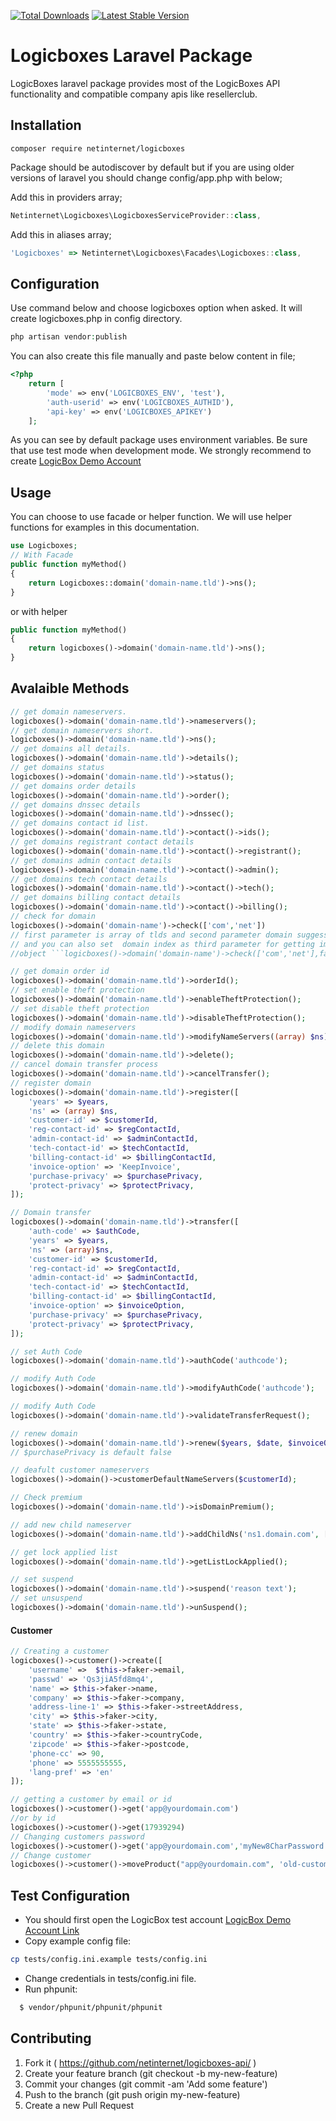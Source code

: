 [![Total Downloads](https://poser.pugx.org/netinternet/logicboxes/downloads)](https://packagist.org/packages/netinternet/logicboxes)
[![Latest Stable Version](https://poser.pugx.org/netinternet/logicboxes/v/stable)](https://packagist.org/packages/netinternet/logicboxes)

# Logicboxes Laravel Package

LogicBoxes laravel package provides most of the LogicBoxes API functionality and compatible company apis like resellerclub.


## Installation

```
composer require netinternet/logicboxes
```

Package should be autodiscover by default but if you are using older versions of laravel you should change config/app.php with below;

Add this in providers array;

```js
Netinternet\Logicboxes\LogicboxesServiceProvider::class,
```

Add this in aliases array;
```js
'Logicboxes' => Netinternet\Logicboxes\Facades\Logicboxes::class,
```

## Configuration

Use command below and choose logicboxes option when asked. It will create logicboxes.php in config directory.

```php
php artisan vendor:publish
```

You can also create this file manually and paste below content in file;

```php 
<?php
    return [
        'mode' => env('LOGICBOXES_ENV', 'test'),
        'auth-userid' => env('LOGICBOXES_AUTHID'),
        'api-key' => env('LOGICBOXES_APIKEY')
    ];
```

As you can see by default package uses environment variables. Be sure that use test mode when development mode. We strongly recommend to create [LogicBox Demo Account](http://cp.onlyfordemo.net/servlet/ResellerSignupServlet?&validatenow=false)

## Usage

You can choose to use facade or helper function. We will use helper functions for examples in this documentation.


```php
use Logicboxes;
// With Facade
public function myMethod()
{
	return Logicboxes::domain('domain-name.tld')->ns();
}
```
or with helper
```php
public function myMethod()
{
	return logicboxes()->domain('domain-name.tld')->ns();
}
```


## Avalaible Methods

```php
// get domain nameservers.
logicboxes()->domain('domain-name.tld')->nameservers();
// get domain nameservers short.
logicboxes()->domain('domain-name.tld')->ns();
// get domains all details.
logicboxes()->domain('domain-name.tld')->details();
// get domains status
logicboxes()->domain('domain-name.tld')->status();
// get domains order details
logicboxes()->domain('domain-name.tld')->order();
// get domains dnssec details
logicboxes()->domain('domain-name.tld')->dnssec();
// get domains contact id list.
logicboxes()->domain('domain-name.tld')->contact()->ids();
// get domains registrant contact details
logicboxes()->domain('domain-name.tld')->contact()->registrant();
// get domains admin contact details
logicboxes()->domain('domain-name.tld')->contact()->admin();
// get domains tech contact details
logicboxes()->domain('domain-name.tld')->contact()->tech();
// get domains billing contact details
logicboxes()->domain('domain-name.tld')->contact()->billing();
// check for domain
logicboxes()->domain('domain-name')->check(['com','net'])
// first parameter is array of tlds and second parameter domain suggessions as a boolean. Default is false.
// and you can also set  domain index as third parameter for getting immediate domain status without result
//object ```logicboxes()->domain('domain-name')->check(['com','net'],false,1)```

// get domain order id
logicboxes()->domain('domain-name.tld')->orderId();
// set enable theft protection
logicboxes()->domain('domain-name.tld')->enableTheftProtection();
// set disable theft protection
logicboxes()->domain('domain-name.tld')->disableTheftProtection();
// modify domain nameservers
logicboxes()->domain('domain-name.tld')->modifyNameServers((array) $ns);
// delete this domain
logicboxes()->domain('domain-name.tld')->delete();
// cancel domain transfer process
logicboxes()->domain('domain-name.tld')->cancelTransfer();
// register domain
logicboxes()->domain('domain-name.tld')->register([
    'years' => $years,
    'ns' => (array) $ns,
    'customer-id' => $customerId,
    'reg-contact-id' => $regContactId,
    'admin-contact-id' => $adminContactId,
    'tech-contact-id' => $techContactId,
    'billing-contact-id' => $billingContactId,
    'invoice-option' => 'KeepInvoice',
    'purchase-privacy' => $purchasePrivacy,
    'protect-privacy' => $protectPrivacy,
]);

// Domain transfer
logicboxes()->domain('domain-name.tld')->transfer([
    'auth-code' => $authCode,
    'years' => $years,
    'ns' => (array)$ns,
    'customer-id' => $customerId,
    'reg-contact-id' => $regContactId,
    'admin-contact-id' => $adminContactId,
    'tech-contact-id' => $techContactId,
    'billing-contact-id' => $billingContactId,
    'invoice-option' => $invoiceOption,
    'purchase-privacy' => $purchasePrivacy,
    'protect-privacy' => $protectPrivacy,
]);

// set Auth Code
logicboxes()->domain('domain-name.tld')->authCode('authcode');

// modify Auth Code
logicboxes()->domain('domain-name.tld')->modifyAuthCode('authcode');

// modify Auth Code
logicboxes()->domain('domain-name.tld')->validateTransferRequest();

// renew domain
logicboxes()->domain('domain-name.tld')->renew($years, $date, $invoiceOption, true);
// $purchasePrivacy is default false

// deafult customer nameservers
logicboxes()->domain()->customerDefaultNameServers($customerId);

// Check premium
logicboxes()->domain('domain-name.tld')->isDomainPremium();

// add new child nameserver
logicboxes()->domain('domain-name.tld')->addChildNs('ns1.domain.com', ['0.0.0.0', '0.0.0.1']);

// get lock applied list
logicboxes()->domain('domain-name.tld')->getListLockApplied();

// set suspend
logicboxes()->domain('domain-name.tld')->suspend('reason text');
// set unsuspend
logicboxes()->domain('domain-name.tld')->unSuspend();

```

#### Customer

```php
// Creating a customer
logicboxes()->customer()->create([
	'username' =>  $this->faker->email,
	'passwd' => 'Qs3jiA5fd8mq4',
	'name' => $this->faker->name,
	'company' => $this->faker->company,
	'address-line-1' => $this->faker->streetAddress,
	'city' => $this->faker->city,
	'state' => $this->faker->state,
	'country' => $this->faker->countryCode,
	'zipcode' => $this->faker->postcode,
	'phone-cc' => 90,
	'phone' => 5555555555,
	'lang-pref' => 'en'
]);

// getting a customer by email or id
logicboxes()->customer()->get('app@yourdomain.com')
//or by id
logicboxes()->customer()->get(17939294)
// Changing customers password
logicboxes()->customer()->get('app@yourdomain.com','myNew8CharPassword')
// Change customer
logicboxes()->customer()->moveProduct("app@yourdomain.com", 'old-customer-id', 'new-customer-id, 'old-contact');
```

## Test Configuration
- You should first open the LogicBox test account [LogicBox Demo Account Link](http://cp.onlyfordemo.net/servlet/ResellerSignupServlet?&validatenow=false)
- Copy example config file: 
```sh
cp tests/config.ini.example tests/config.ini
```
- Change credentials in tests/config.ini file.
- Run phpunit:
```sh
  $ vendor/phpunit/phpunit/phpunit 
```

## Contributing
1. Fork it ( https://github.com/netinternet/logicboxes-api/ )
2. Create your feature branch (git checkout -b my-new-feature)
3. Commit your changes (git commit -am 'Add some feature')
4. Push to the branch (git push origin my-new-feature)
5. Create a new Pull Request
